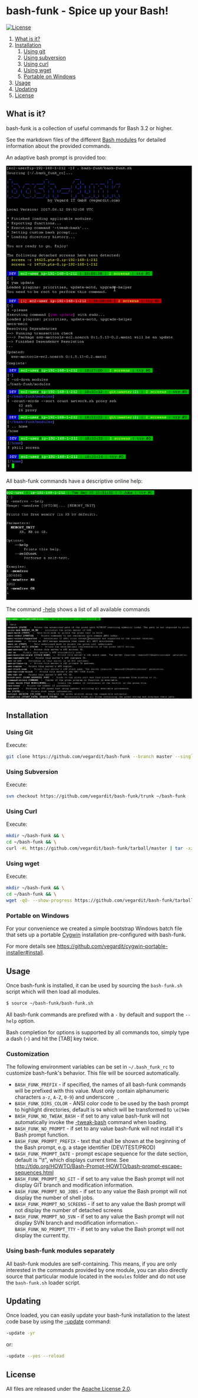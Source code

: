 # bash-funk - Spice up your Bash!

[![License](https://img.shields.io/github/license/vegardit/bash-funk.svg?label=license)](#license)

1. [What is it?](#what-is-it)
1. [Installation](#install)
    1. [Using git](#install-with-git)
    1. [Using subversion](#install-with-svn)
    1. [Using curl](#install-with-curl)
    1. [Using wget](#install-with-wget)
    1. [Portable on Windows](#install-win-portable)
1. [Usage](#usage)
1. [Updating](#update)
1. [License](#license)


## <a name="what-is-it"></a>What is it?

bash-funk is a collection of useful commands for Bash 3.2 or higher.

See the markdown files of the different [Bash modules](https://github.com/vegardit/bash-funk/tree/master/docs) for detailed information about the provided commands.

An adaptive bash prompt is provided too:

![console](docs/img/console.png)

All bash-funk commands have a descriptive online help:

![function_help](docs/img/function_help.png)

The command [-help](https://github.com/vegardit/bash-funk/blob/master/docs/misc.md#-help) shows a list of all available commands

![help](docs/img/help.png)


## <a name="install"></a>Installation

### <a name="install-with-git"></a>Using Git

Execute:
```bash
git clone https://github.com/vegardit/bash-funk --branch master --single-branch ~/bash-funk
```

### <a name="install-with-svn"></a>Using Subversion

Execute:
```bash
svn checkout https://github.com/vegardit/bash-funk/trunk ~/bash-funk
```

### <a name="install-with-curl"></a>Using Curl

Execute:
```bash
mkdir ~/bash-funk && \
cd ~/bash-funk && \
curl -#L https://github.com/vegardit/bash-funk/tarball/master | tar -xzv --strip-components 1
```

### <a name="install-with-wget"></a>Using wget

Execute:
```bash
mkdir ~/bash-funk && \
cd ~/bash-funk && \
wget -qO- --show-progress https://github.com/vegardit/bash-funk/tarball/master | tar -xzv --strip-components 1
```

### <a name="install-win-portable"></a>Portable on Windows

For your convenience we created a simple bootstrap Windows batch file that sets up a portable [Cygwin](http://cygwin.org) installation pre-configured with bash-funk.

For more details see https://github.com/vegardit/cygwin-portable-installer#install.


## <a name="usage"></a>Usage

Once bash-funk is installed, it can be used by sourcing the `bash-funk.sh` script which will then load all modules.

```bash
$ source ~/bash-funk/bash-funk.sh
```

All bash-funk commands are prefixed with a `-` by default and support the `--help` option.

Bash completion for options is supported by all commands too, simply type a dash (-) and hit the [TAB] key twice.

### Customization

The following environment variables can be set in `~/.bash_funk_rc` to customize bash-funk's behavior. This file will be sourced automatically.

- `BASH_FUNK_PREFIX` - if specified, the names of all bash-funk commands will be prefixed with this value. Must only contain alphanumeric characters `a-z`, `A-Z`, `0-9`) and underscore `_`.
- `BASH_FUNK_DIRS_COLOR` - ANSI color code to be used by the bash prompt to highlight directories, default is `94` which will be transformed to `\e[94m`
- `BASH_FUNK_NO_TWEAK_BASH`     - if set to any value bash-funk will not automatically invoke the [-tweak-bash](https://github.com/vegardit/bash-funk/blob/master/docs/misc.md#-tweak-bash) command when loading.
- `BASH_FUNK_NO_PROMPT`         - if set to any value bash-funk will not install it's Bash prompt function.
- `BASH_FUNK_PROMPT_PREFIX`     - text that shall be shown at the beginning of the Bash prompt, e.g. a stage identifier (DEV/TEST/PROD)
- `BASH_FUNK_PROMPT_DATE`       - prompt escape sequence for the date section, default is "\t", which displays current time. See http://tldp.org/HOWTO/Bash-Prompt-HOWTO/bash-prompt-escape-sequences.html
- `BASH_FUNK_PROMPT_NO_GIT`     - if set to any value the Bash prompt will not display GIT branch and modification information.
- `BASH_FUNK_PROMPT_NO_JOBS`    - if set to any value the Bash prompt will not display the number of shell jobs.
- `BASH_FUNK_PROMPT_NO_SCREENS` - if set to any value the Bash prompt will not display the number of detached screens
- `BASH_FUNK_PROMPT_NO_SVN`     - if set to any value the Bash prompt will not display SVN branch and modification information.- `BASH_FUNK_NO_PROMPT_TTY`    - if set to any value the Bash prompt will not display the current tty.

### Using bash-funk modules separately

All bash-funk modules are self-containing. This means, if you are only interested in the commands provided by one module, you can also directly source that particular module located in the `modules` folder and do not use the `bash-funk.sh` loader script.


## <a name="update"></a>Updating

Once loaded, you can easily update your bash-funk installation to the latest code base by using the [-update](https://github.com/vegardit/bash-funk/blob/master/docs/misc.md#-update) command:

```bash
-update -yr
```

or:

```bash
-update --yes --reload
```


## <a name="license"></a>License

All files are released under the [Apache License 2.0](https://github.com/vegardit/bash-funk/blob/master/LICENSE.txt).
